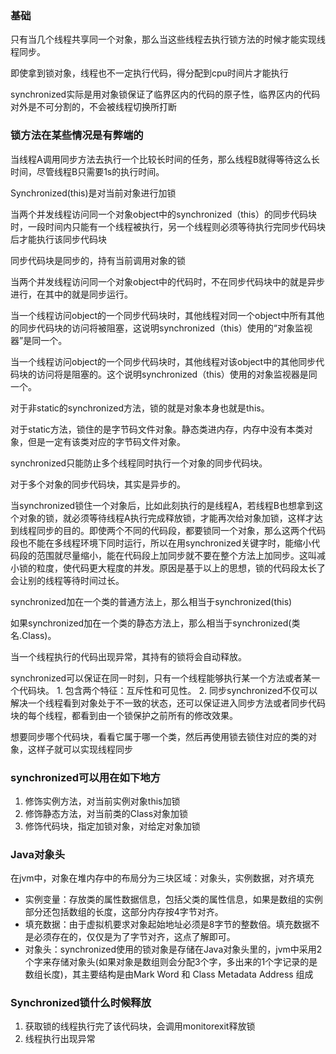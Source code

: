 
### 基础

只有当几个线程共享同一个对象，那么当这些线程去执行锁方法的时候才能实现线程同步。

即使拿到锁对象，线程也不一定执行代码，得分配到cpu时间片才能执行

synchronized实际是用对象锁保证了临界区内的代码的原子性，临界区内的代码对外是不可分割的，不会被线程切换所打断

### 锁方法在某些情况是有弊端的

当线程A调用同步方法去执行一个比较长时间的任务，那么线程B就得等待这么长时间，尽管线程B只需要1s的执行时间。

Synchronized(this)是对当前对象进行加锁

当两个并发线程访问同一个对象object中的synchronized（this）的同步代码块时，一段时间内只能有一个线程被执行，另一个线程则必须等待执行完同步代码块后才能执行该同步代码块

同步代码块是同步的，持有当前调用对象的锁

当两个并发线程访问同一个对象object中的代码时，不在同步代码块中的就是异步进行，在其中的就是同步运行。

当一个线程访问object的一个同步代码块时，其他线程对同一个object中所有其他的同步代码块的访问将被阻塞，这说明synchronized（this）使用的“对象监视器”是同一个。

当一个线程访问object的一个同步代码块时，其他线程对该object中的其他同步代码块的访问将是阻塞的。这个说明synchronized（this）使用的对象监视器是同一个。

对于非static的synchronized方法，锁的就是对象本身也就是this。

对于static方法，锁住的是字节码文件对象。静态类进内存，内存中没有本类对象，但是一定有该类对应的字节码文件对象。

synchronized只能防止多个线程同时执行一个对象的同步代码块。

对于多个对象的同步代码块，其实是异步的。

当synchronized锁住一个对象后，比如此刻执行的是线程A，若线程B也想拿到这个对象的锁，就必须等待线程A执行完成释放锁，才能再次给对象加锁，这样才达到线程同步的目的。即使两个不同的代码段，都要锁同一个对象，那么这两个代码段也不能在多线程环境下同时运行，所以在用synchronized关键字时，能缩小代码段的范围就尽量缩小，能在代码段上加同步就不要在整个方法上加同步。这叫减小锁的粒度，使代码更大程度的并发。原因是基于以上的思想，锁的代码段太长了会让别的线程等待时间过长。

synchronized加在一个类的普通方法上，那么相当于synchronized(this)

如果synchronized加在一个类的静态方法上，那么相当于synchronized(类名.Class)。

当一个线程执行的代码出现异常，其持有的锁将会自动释放。

synchronized可以保证在同一时刻，只有一个线程能够执行某一个方法或者某一个代码块。
	1. 包含两个特征：互斥性和可见性。
	2. 同步synchronized不仅可以解决一个线程看到对象处于不一致的状态，还可以保证进入同步方法或者同步代码块的每个线程，都看到由一个锁保护之前所有的修改效果。

想要同步哪个代码块，看看它属于哪一个类，然后再使用锁去锁住对应的类的对象，这样子就可以实现线程同步




### synchronized可以用在如下地方

1. 修饰实例方法，对当前实例对象this加锁
2. 修饰静态方法，对当前类的Class对象加锁
3. 修饰代码块，指定加锁对象，对给定对象加锁

### Java对象头

在jvm中，对象在堆内存中的布局分为三块区域：对象头，实例数据，对齐填充

- 实例变量：存放类的属性数据信息，包括父类的属性信息，如果是数组的实例部分还包括数组的长度，这部分内存按4字节对齐。
- 填充数据：由于虚拟机要求对象起始地址必须是8字节的整数倍。填充数据不是必须存在的，仅仅是为了字节对齐，这点了解即可。
- 对象头：synchronized使用的锁对象是存储在Java对象头里的，jvm中采用2个字来存储对象头(如果对象是数组则会分配3个字，多出来的1个字记录的是数组长度)，其主要结构是由Mark Word 和 Class Metadata Address 组成


### Synchronized锁什么时候释放

1. 获取锁的线程执行完了该代码块，会调用monitorexit释放锁
2. 线程执行出现异常









